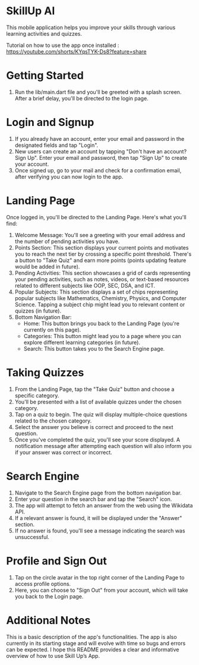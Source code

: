 # SkillUp AI

This mobile application helps you improve your skills through various learning activities and quizzes.

Tutorial on how to use the app once installed : https://youtube.com/shorts/KYqsTYK-Ds8?feature=share

# Getting Started

1.	Run the lib/main.dart file and you'll be greeted with a splash screen. After a brief delay, you'll be directed to the login page.

# Login and Signup

1.	If you already have an account, enter your email and password in the designated fields and tap "Login".
2.	New users can create an account by tapping "Don't have an account? Sign Up". Enter your email and password, then tap "Sign Up" to create your account.
3.	Once signed up, go to your mail and check for a confirmation email, after verifying you can now login to the app.

# Landing Page

Once logged in, you'll be directed to the Landing Page. Here's what you'll find:
1.	Welcome Message: You'll see a greeting with your email address and the number of pending activities you have.
2.	Points Section: This section displays your current points and motivates you to reach the next tier by crossing a specific point threshold. There's a button to "Take Quiz" and earn more points (points updating feature would be added in future).
3.	Pending Activities: This section showcases a grid of cards representing your pending activities, such as notes, videos, or text-based resources related to different subjects like OOP, SEC, DSA, and ICT.
4.	Popular Subjects: This section displays a set of chips representing popular subjects like Mathematics, Chemistry, Physics, and Computer Science. Tapping a subject chip might lead you to relevant content or quizzes (in future).
5.	Bottom Navigation Bar: 
	- Home: This button brings you back to the Landing Page (you're currently on this page).
    - Categories: This button might lead you to a page where you can explore different learning categories (in future).
    - Search: This button takes you to the Search Engine page.

# Taking Quizzes

1.	From the Landing Page, tap the "Take Quiz" button and choose a specific category.
2.	You'll be presented with a list of available quizzes under the chosen category.
3.	Tap on a quiz to begin. The quiz will display multiple-choice questions related to the chosen category.
4.	Select the answer you believe is correct and proceed to the next question.
5.	Once you've completed the quiz, you'll see your score displayed. A notification message after attempting each question will also inform you if your answer was correct or incorrect.

# Search Engine 

1.	Navigate to the Search Engine page from the bottom navigation bar.
2.	Enter your question in the search bar and tap the "Search" icon.
3.	The app will attempt to fetch an answer from the web using the Wikidata API.
4.	If a relevant answer is found, it will be displayed under the "Answer" section.
5.	If no answer is found, you'll see a message indicating the search was unsuccessful.

# Profile and Sign Out

1.	Tap on the circle avatar in the top right corner of the Landing Page to access profile options.
2.	Here, you can choose to "Sign Out" from your account, which will take you back to the Login page.

# Additional Notes

This is a basic description of the app's functionalities. The app is also currently in its starting stage and will evolve with time so bugs and errors can be expected.
I hope this README provides a clear and informative overview of how to use Skill Up’s App. 

